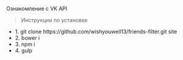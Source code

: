 Ознакомление с VK API

> Инструкции по установке
<ul>
	<li>1. git clone https://github.com/wishyouwell13/friends-filter.git site</li>
	<li>2. bower i</li>
	<li>3. npm i</li>
	<li>4. gulp</li>
</ul>